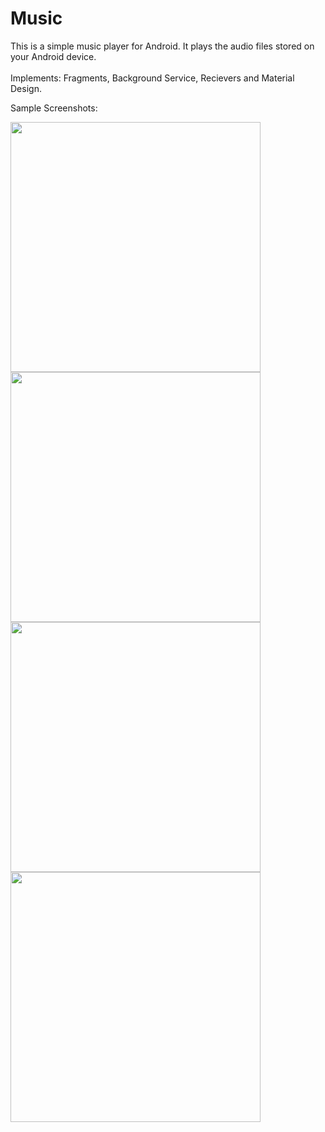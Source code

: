 # Music
This is a simple music player for Android. It plays the audio files stored on your Android device. \
\
Implements: Fragments, Background Service, Recievers and Material Design.



Sample Screenshots:

<img src="https://github.com/foxtrot-alt/Music/blob/master/Screenshot_20221002_151721.png"
  height="400"/> <img src="https://github.com/foxtrot-alt/Music/blob/master/Screenshot_20221002_151801.png"
  height="400"/> <img src="https://github.com/foxtrot-alt/Music/blob/master/Screenshot_20221002_151817.png"
  height="400"/> <img src="https://github.com/foxtrot-alt/Music/blob/master/Screenshot_20221002_151834.png"
  height="400"/>

